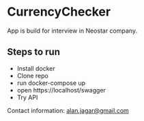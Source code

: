 # CurrencyChecker

App is build for interview in Neostar company. 

## Steps to run

- Install docker
- Clone repo
- run docker-compose up
- open https://localhost/swagger
- Try API

Contact information: alan.jagar@gmail.com
